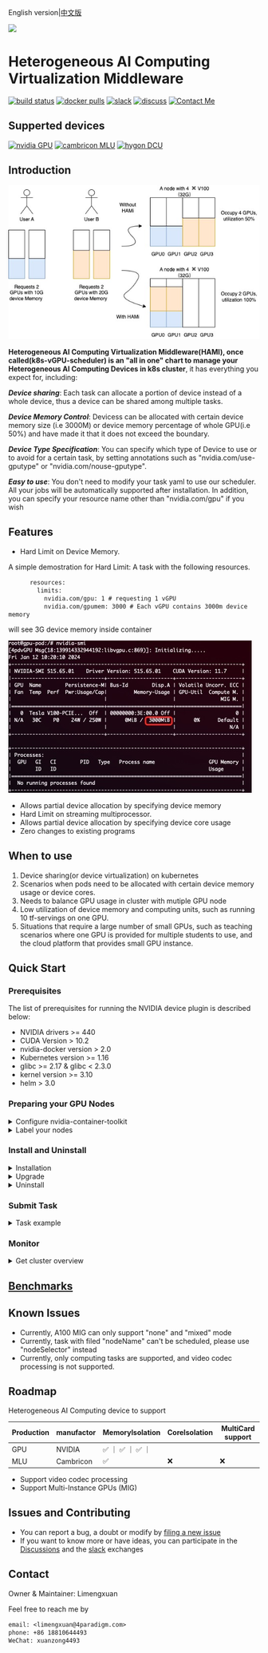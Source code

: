 English version|[中文版](README_cn.md)

<img src="https://github.com/4paradigm/k8s-vgpu-scheduler/blob/libopensource/HAMi.jpg" width="400px">

# Heterogeneous AI Computing Virtualization Middleware

[![build status](https://github.com/4paradigm/k8s-vgpu-scheduler/actions/workflows/main.yml/badge.svg)](https://github.com/4paradigm/k8s-vgpu-scheduler/actions/workflows/main.yml)
[![docker pulls](https://img.shields.io/docker/pulls/4pdosc/k8s-vgpu.svg)](https://hub.docker.com/r/4pdosc/k8s-vgpu)
[![slack](https://img.shields.io/badge/Slack-Join%20Slack-blue)](https://join.slack.com/t/k8s-device-plugin/shared_invite/zt-oi9zkr5c-LsMzNmNs7UYg6usc0OiWKw)
[![discuss](https://img.shields.io/badge/Discuss-Ask%20Questions-blue)](https://github.com/4paradigm/k8s-device-plugin/discussions)
[![Contact Me](https://img.shields.io/badge/Contact%20Me-blue)](https://github.com/4paradigm/k8s-vgpu-scheduler#contact)

## Supperted devices

[![nvidia GPU](https://img.shields.io/badge/Nvidia-GPU-blue)](https://github.com/4paradigm/k8s-vgpu-scheduler#preparing-your-gpu-nodes)
[![cambricon MLU](https://img.shields.io/badge/Cambricon-Mlu-blue)](docs/cambricon-mlu-support.md)
[![hygon DCU](https://img.shields.io/badge/Hygon-DCU-blue)](docs/hygon-dcu-support.md)

## Introduction

![img](./imgs/example.jpg)

**Heterogeneous AI Computing Virtualization Middleware(HAMI), once called(k8s-vGPU-scheduler) is an "all in one" chart to manage your Heterogeneous AI Computing Devices in k8s cluster**, it has everything you expect for, including:

***Device sharing***: Each task can allocate a portion of device instead of a whole device, thus a device can be shared among multiple tasks.

***Device Memory Control***: Devicess can be allocated with certain device memory size (i.e 3000M) or device memory percentage of whole GPU(i.e 50%) and have made it that it does not exceed the boundary.

***Device Type Specification***: You can specify which type of Device to use or to avoid for a certain task, by setting annotations such as "nvidia.com/use-gputype" or "nvidia.com/nouse-gputype". 

***Easy to use***: You don't need to modify your task yaml to use our scheduler. All your jobs will be automatically supported after installation. In addition, you can specify your resource name other than "nvidia.com/gpu" if you wish

## Features

- Hard Limit on Device Memory.

A simple demostration for Hard Limit:
A task with the following resources.
```
      resources:
        limits:
          nvidia.com/gpu: 1 # requesting 1 vGPU
          nvidia.com/gpumem: 3000 # Each vGPU contains 3000m device memory
```
will see 3G device memory inside container

![img](./imgs/hard_limit.jpg)

- Allows partial device allocation by specifying device memory 
- Hard Limit on streaming multiprocessor.
- Allows partial device allocation by specifying device core usage
- Zero changes to existing programs

## When to use

1. Device sharing(or device virtualization) on kubernetes
2. Scenarios when pods need to be allocated with certain device memory usage or device cores.
3. Needs to balance GPU usage in cluster with mutiple GPU node
4. Low utilization of device memory and computing units, such as running 10 tf-servings on one GPU.
5. Situations that require a large number of small GPUs, such as teaching scenarios where one GPU is provided for multiple students to use, and the cloud platform that provides small GPU instance.

## Quick Start

### Prerequisites

The list of prerequisites for running the NVIDIA device plugin is described below:
* NVIDIA drivers >= 440
* CUDA Version > 10.2
* nvidia-docker version > 2.0
* Kubernetes version >= 1.16
* glibc >= 2.17 & glibc < 2.3.0
* kernel version >= 3.10
* helm > 3.0


###  Preparing your GPU Nodes

<details> <summary> Configure nvidia-container-toolkit </summary>

The following steps need to be executed on all your GPU nodes.
This README assumes that the NVIDIA drivers and the `nvidia-container-toolkit` have been pre-installed.
It also assumes that you have configured the `nvidia-container-runtime` as the default low-level runtime to use.

Please see: https://docs.nvidia.com/datacenter/cloud-native/container-toolkit/install-guide.html

#### Example for debian-based systems with `docker` and `containerd`

##### Install the `nvidia-container-toolkit`
```bash
distribution=$(. /etc/os-release;echo $ID$VERSION_ID)
curl -s -L https://nvidia.github.io/libnvidia-container/gpgkey | sudo apt-key add -
curl -s -L https://nvidia.github.io/libnvidia-container/$distribution/libnvidia-container.list | sudo tee /etc/apt/sources.list.d/libnvidia-container.list

sudo apt-get update && sudo apt-get install -y nvidia-container-toolkit
```

##### Configure `docker`
When running `kubernetes` with `docker`, edit the config file which is usually
present at `/etc/docker/daemon.json` to set up `nvidia-container-runtime` as
the default low-level runtime:
```json
{
    "default-runtime": "nvidia",
    "runtimes": {
        "nvidia": {
            "path": "/usr/bin/nvidia-container-runtime",
            "runtimeArgs": []
        }
    }
}
```
And then restart `docker`:
```
$ sudo systemctl daemon-reload && systemctl restart docker
```

##### Configure `containerd`
When running `kubernetes` with `containerd`, edit the config file which is
usually present at `/etc/containerd/config.toml` to set up
`nvidia-container-runtime` as the default low-level runtime:
```
version = 2
[plugins]
  [plugins."io.containerd.grpc.v1.cri"]
    [plugins."io.containerd.grpc.v1.cri".containerd]
      default_runtime_name = "nvidia"

      [plugins."io.containerd.grpc.v1.cri".containerd.runtimes]
        [plugins."io.containerd.grpc.v1.cri".containerd.runtimes.nvidia]
          privileged_without_host_devices = false
          runtime_engine = ""
          runtime_root = ""
          runtime_type = "io.containerd.runc.v2"
          [plugins."io.containerd.grpc.v1.cri".containerd.runtimes.nvidia.options]
            BinaryName = "/usr/bin/nvidia-container-runtime"
```
And then restart `containerd`:
```
$ sudo systemctl daemon-reload && systemctl restart containerd
```

</details>

<details> <summary> Label your nodes </summary>

You need to label your GPU nodes which can be scheduled by HAMI by adding "gpu=on", otherwise, it cannot be managed by our scheduler.

```
kubectl label nodes {nodeid} gpu=on
```

</details>

###  Install and Uninstall

<details> <summary> Installation </summary>

First, you need to heck your Kubernetes version by the using the following command

```
kubectl version
```

Then, add our repo in helm

```
helm repo add vgpu-charts https://4paradigm.github.io/k8s-vgpu-scheduler
```

You need to set the Kubernetes scheduler image version according to your Kubernetes server version during installation. For example, if your cluster server version is 1.16.8, then you should use the following command for deployment

```
helm install vgpu vgpu-charts/vgpu --set scheduler.kubeScheduler.imageTag=v1.16.8 -n kube-system
```

You can customize your installation by adjusting [configs](docs/config.md).

You can verify your installation by the following command:

```
$ kubectl get pods -n kube-system
```

If the following two pods `vgpu-device-plugin` and `vgpu-scheduler` are in *Running* state, then your installation is successful.

</details>

<details> <summary> Upgrade </summary>

To Upgrade the k8s-vGPU to the latest version, all you need to do is update the repo and restart the chart.

```
$ helm uninstall vgpu -n kube-system
$ helm repo update
$ helm install vgpu vgpu -n kube-system
```
> **WARNING:** *If you upgrade HAMi without clearing your submitted tasks, it may result in segmentation fault.*

</details>

<details> <summary> Uninstall </summary>

```
helm uninstall vgpu -n kube-system
```

> **NOTICE:** *Uninstallation won't kill running tasks.*

</details>

### Submit Task

<details> <summary> Task example </summary>

NVIDIA vGPUs can now be requested by a container
using the `nvidia.com/gpu` resource type:

```
apiVersion: v1
kind: Pod
metadata:
  name: gpu-pod
spec:
  containers:
    - name: ubuntu-container
      image: ubuntu:18.04
      command: ["bash", "-c", "sleep 86400"]
      resources:
        limits:
          nvidia.com/gpu: 2 # requesting 2 vGPUs
          nvidia.com/gpumem: 3000 # Each vGPU contains 3000m device memory （Optional,Integer）
          nvidia.com/gpucores: 30 # Each vGPU uses 30% of the entire GPU （Optional,Integer)
```

You should be cautious that if the task can't fit in any GPU node(ie. the number of `nvidia.com/gpu` you request exceeds the number of GPU in any node). The task will get stuck in `pending` state.

You can now execute `nvidia-smi` command in the container and see the difference of GPU memory between vGPU and real GPU.

> **WARNING:** *1. if you don't request vGPUs when using the device plugin with NVIDIA images all
> the vGPUs on the machine will be exposed inside your container.*
> 
> *2. Do not set "nodeName" field, use "nodeSelector" instead.* 

#### More examples

Click [here](docs/examples/nvidia/)

</details>

### Monitor

<details> <summary> Get cluster overview </summary>

Monitoring is automatically enabled after installation. You can get the overview of cluster information by visiting the following url:

```
http://{scheduler ip}:{monitorPort}/metrics
```

Default monitorPort is 31993, other values can be set using `--set deivcePlugin.service.httpPort` during installation.

grafana dashboard [example](docs/dashboard.md)

> **Note** The status of a node won't be collected before you submit a task

</details>

## [Benchmarks](docs/benchmark.md)

## Known Issues

- Currently, A100 MIG can only support "none" and "mixed" mode 
- Currently, task with filed "nodeName" can't be scheduled, please use "nodeSelector" instead
- Currently, only computing tasks are supported, and video codec processing is not supported.

## Roadmap

Heterogeneous AI Computing device to support

| Production  | manufactor | MemoryIsolation | CoreIsolation | MultiCard support |
|-------------|------------|-----------------|---------------|-------------------|
| GPU         | NVIDIA     | ✅              ｜ ✅       ｜ ✅                    ｜
| MLU         | Cambricon  | ✅              | ❌        | ❌                    |

- Support video codec processing
- Support Multi-Instance GPUs (MIG)

## Issues and Contributing

* You can report a bug, a doubt or modify by [filing a new issue](https://github.com/4paradigm/k8s-vgpu-scheduler/issues/new)
* If you want to know more or have ideas, you can participate in the [Discussions](https://github.com/4paradigm/k8s-device-plugin/discussions) and the [slack](https://join.slack.com/t/k8s-device-plugin/shared_invite/zt-oi9zkr5c-LsMzNmNs7UYg6usc0OiWKw) exchanges

## Contact

Owner & Maintainer: Limengxuan

Feel free to reach me by 

```
email: <limengxuan@4paradigm.com> 
phone: +86 18810644493
WeChat: xuanzong4493
```